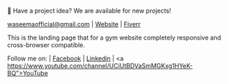 💌 Have a project idea? We are available for new projects!

waseemaofficial@gmail.com | <a href="https://www.waseemanjum.online">Website</a> | <a href="https://www.fiverr.com/wasi_web">Fiverr</a>

This is the landing page that for a gym website completely responsive and cross-browser compatible.

Follow me on: | <a href="https://www.facebook.com/fabwaseem/">Facebook</a> | <a href="https://www.linkedin.com/in/fabwaseem/">Linkedin</a> | <a https://www.youtube.com/channel/UCiUtBDVaSmMGKxg1HYeK-BQ">YouTube</a>
